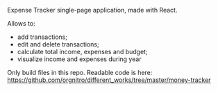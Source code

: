 Expense Tracker single-page application, made with React.

Allows to:
- add transactions;
- edit and delete transactions;
- calculate total income, expenses and budget;
- visualize income and expenses during year

Only build files in this repo.
Readable code is here: https://github.com/orgnitro/different_works/tree/master/money-tracker



